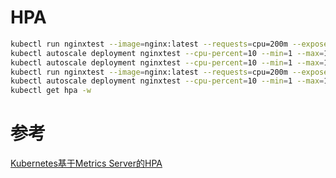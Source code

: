 # HPA



```bash
kubectl run nginxtest --image=nginx:latest --requests=cpu=200m --expose --port=80
kubectl autoscale deployment nginxtest --cpu-percent=10 --min=1 --max=10
kubectl autoscale deployment nginxtest --cpu-percent=10 --min=1 --max=10
kubectl run nginxtest --image=nginx:latest --requests=cpu=200m --expose --port=80
kubectl autoscale deployment nginxtest --cpu-percent=10 --min=1 --max=10
kubectl get hpa -w
```





# 参考

[Kubernetes基于Metrics Server的HPA](https://www.linuxba.com/archives/8207)